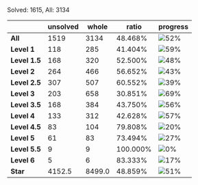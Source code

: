 Solved: 1615, All: 3134

| |unsolved|whole|ratio|progress|
|----|----|----|----|----|
|**All**| 1519 | 3134 | 48.468%| ![52%](https://progress-bar.xyz/52?title=All) |
|**Level 1**| 118 | 285 | 41.404%| ![59%](https://progress-bar.xyz/59?title=All) |
|**Level 1.5**| 168 | 320 | 52.500%| ![48%](https://progress-bar.xyz/48?title=All) |
|**Level 2**| 264 | 466 | 56.652%| ![43%](https://progress-bar.xyz/43?title=All) |
|**Level 2.5**| 307 | 507 | 60.552%| ![39%](https://progress-bar.xyz/39?title=All) |
|**Level 3**| 203 | 658 | 30.851%| ![69%](https://progress-bar.xyz/69?title=All) |
|**Level 3.5**| 168 | 384 | 43.750%| ![56%](https://progress-bar.xyz/56?title=All) |
|**Level 4**| 133 | 312 | 42.628%| ![57%](https://progress-bar.xyz/57?title=All) |
|**Level 4.5**| 83 | 104 | 79.808%| ![20%](https://progress-bar.xyz/20?title=All) |
|**Level 5**| 61 | 83 | 73.494%| ![27%](https://progress-bar.xyz/27?title=All) |
|**Level 5.5**| 9 | 9 | 100.000%| ![0%](https://progress-bar.xyz/0?title=All) |
|**Level 6**| 5 | 6 | 83.333%| ![17%](https://progress-bar.xyz/17?title=All) |
|**Star**|4152.5 | 8499.0 |48.859%| ![51%](https://progress-bar.xyz/51?title=All) |
